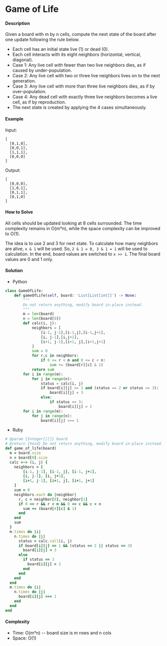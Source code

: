 # Game of Life

#### Description

Given a board with m by n cells, compute the next state of the board after one update following the rule below. 

- Each cell has an initial state live (1) or dead (0).
- Each cell interacts with its eight neighbors (horizontal, vertical, diagonal).
- Case 1: Any live cell with fewer than two live neighbors dies, as if caused by under-population.
- Case 2: Any live cell with two or three live neighbors lives on to the next generation.
- Case 3: Any live cell with more than three live neighbors dies, as if by over-population.
- Case 4: Any dead cell with exactly three live neighbors becomes a live cell, as if by reproduction.
- The next state is created by applying the 4 cases simultaneously.

#### Example
Input:

```
[
  [0,1,0],
  [0,0,1],
  [1,1,1],
  [0,0,0]
]
```

Output:

```
[
  [0,0,0],
  [1,0,1],
  [0,1,1],
  [0,1,0]
]
```

#### How to Solve

All cells should be updated looking at 8 cells surrounded. The time complexity remains in O(m*n), while the space complexity can be improved to O(1).

The idea is to use 2 and 3 for next state. To calculate how many neighbors are alive, `x & 1` will be used. So, `2 & 1 = 0, 3 & 1 = 1` will be used to calculation. In the end, board values are switched to `x >> 1`. The final board values are 0 and 1 only.

#### Solution
- Python

```python
class GameOfLife:
    def gameOfLife(self, board: 'List[List[int]]') -> None:
        """
        Do not return anything, modify board in-place instead.
        """
        m = len(board)
        n = len(board[0])
        def calc(i, j):
            neighbors = [
                [i-1, j-1],[i-1,j],[i-1,j+1],
                [i, j-1],[i,j+1],
                [i+1, j-1],[i+1, j],[i+1,j+1]
            ]
            sum = 0
            for r,c in neighbors:
                if 0 <= r < m and 0 <= c < n:
                    sum += (board[r][c] & 1)
            return sum
        for i in range(m):
            for j in range(n):
                status = calc(i, j)
                if board[i][j] == 1 and (status == 2 or status == 3):
                    board[i][j] = 3
                else:
                    if status == 3:
                        board[i][j] = 2
        for i in range(m):
            for j in range(n):
                board[i][j] >>= 1
```

- Ruby

```ruby
# @param {Integer[][]} board
# @return {Void} Do not return anything, modify board in-place instead.
def game_of_life(board)
  m = board.size
  n = board[0].size
  calc =-> (i, j) {
    neighbors = [
        [i-1, j-1], [i-1, j], [i-1, j+1],
        [i, j-1], [i, j+1],
        [i+1, j-1], [i+1, j], [i+1, j+1]
    ]
    sum = 0
    neighbors.each do |neighbor|
      r, c = neighbor[0], neighbor[1]
      if 0 <= r && r < m && 0 <= c && c < n
        sum += (board[r][c] & 1)
      end
    end
    sum
  }
  m.times do |i|
    n.times do |j|
      status = calc.call(i, j)
      if board[i][j] == 1 && (status == 2 || status == 3)
        board[i][j] = 3
      else
        if status == 3
          board[i][j] = 2
        end
      end
    end
  end
  m.times do |i|
    n.times do |j|
      board[i][j] >>= 1
    end
  end
end
```

#### Complexity
- Time: O(m*n) -- board size is m rows and n cols
- Space: O(1)